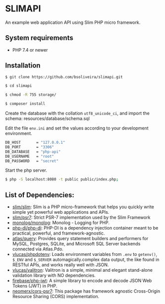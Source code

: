 # SLIMAPI

An example web application API using Slim PHP micro framework.


## System requirements

 - PHP 7.4 or newer


## Installation

```sh
$ git clone https://github.com/bsoliveira/slimapi.git

$ cd slimapi

$ chmod -R 755 storage/ 

$ composer install
```

Create the database with the collation `utf8_unicode_ci`, and import the schema: resources/database/schema.sql

Edit the file `env.ini` and set the values according to your development environment.

```sh
DB_HOST       = "127.0.0.1"
DB_PORT       = "3306"
DB_DATABASE   = "php-api"
DB_USERNAME   = "root"
DB_PASSWORD   = "secret"
```

Start the php server.

```sh
$ php -S localhost:8080 -t public public/index.php;
```

## List of Dependencies:

- [slim/slim](https://github.com/slimphp/Slim): Slim is a PHP micro-framework that helps you quickly write simple yet powerful web applications and APIs.
- [slim/psr7](https://github.com/slimphp/Slim-Psr7): Strict PSR-7 implementation used by the Slim Framework
- [monolog/monolog](https://github.com/Seldaek/monolog): Monolog - Logging for PHP.
- [php-di/php-di](https://github.com/PHP-DI/PHP-DI): PHP-DI is a dependency injection container meant to be practical, powerful, and framework-agnostic.
- [atlas/query](https://github.com/atlasphp/Atlas.Query): Provides query statement builders and performers for MySQL, Postgres, SQLite, and Microsoft SQL Server backends connected via Atlas.Pdo.
- [vlucas/phpdotenv](https://github.com/vlucas/phpdotenv): Loads environment variables from `.env` to `getenv()`, `$_ENV` and `$_SERVER` automagically.complex data output, the like found in RESTful APIs, and works really well with JSON.
- [vlucas/valitron](https://github.com/vlucas/valitron): Valitron is a simple, minimal and elegant stand-alone validation library with NO dependencies.
- [firebase/php-jwt](https://github.com/firebase/php-jwt): A simple library to encode and decode JSON Web Tokens (JWT) in PHP.
- [neomerx/cors-psr7](https://github.com/neomerx/cors-psr7): This package has framework agnostic Cross-Origin Resource Sharing (CORS) implementation. 
